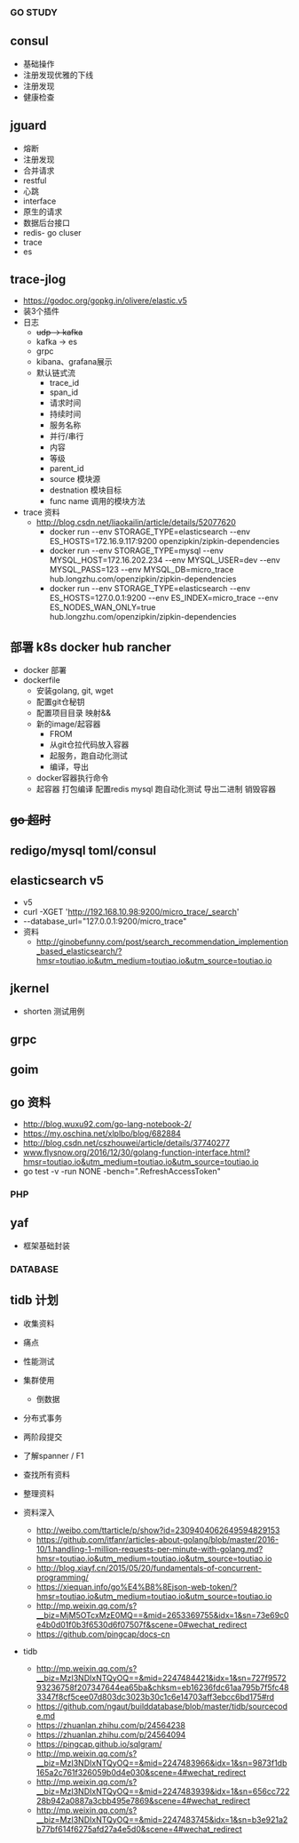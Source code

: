### GO STUDY

## consul
- 基础操作
- 注册发现优雅的下线
- 注册发现
- 健康检查

## jguard
- 熔断
- 注册发现
- 合并请求
- restful
- 心跳
- interface
- 原生的请求
- 数据后台接口
- redis- go cluser
- trace
- es

## trace-jlog
- https://godoc.org/gopkg.in/olivere/elastic.v5
- 装3个插件
- 日志
    - ~~udp -> kafka~~
    - kafka -> es
    - grpc
    - kibana、grafana展示
    - 默认链式流
        - trace_id
        - span_id
        - 请求时间
        - 持续时间
        - 服务名称
        - 并行/串行
        - 内容
        - 等级
        - parent_id
        - source 模块源
        - destnation 模块目标
        - func name 调用的模块方法
- trace 资料
    - http://blog.csdn.net/liaokailin/article/details/52077620
        - docker run --env STORAGE_TYPE=elasticsearch --env ES_HOSTS=172.16.9.117:9200 openzipkin/zipkin-dependencies
        - docker run --env STORAGE_TYPE=mysql --env MYSQL_HOST=172.16.202.234 --env MYSQL_USER=dev --env MYSQL_PASS=123 --env MYSQL_DB=micro_trace hub.longzhu.com/openzipkin/zipkin-dependencies
        - docker run --env STORAGE_TYPE=elasticsearch --env ES_HOSTS=127.0.0.1:9200 --env ES_INDEX=micro_trace --env ES_NODES_WAN_ONLY=true hub.longzhu.com/openzipkin/zipkin-dependencies

## 部署 k8s docker hub rancher
- docker 部署 		
- dockerfile 
    - 安装golang, git, wget
    - 配置git仓秘钥
    - 配置项目目录 映射&&
    - 新的image/起容器
        - FROM
        - 从git仓拉代码放入容器
        - 起服务，跑自动化测试
        - 编译，导出			
    - docker容器执行命令
    - 起容器 打包编译 配置redis mysql 跑自动化测试 导出二进制 销毁容器


## ~~go 超时~~

## redigo/mysql toml/consul

## elasticsearch v5
- v5
- curl -XGET 'http://192.168.10.98:9200/micro_trace/_search'
- --database_url="127.0.0.1:9200/micro_trace"
- 资料
    - http://ginobefunny.com/post/search_recommendation_implemention_based_elasticsearch/?hmsr=toutiao.io&utm_medium=toutiao.io&utm_source=toutiao.io

## jkernel
- shorten 测试用例

## grpc
	
## goim

## go 资料
- http://blog.wuxu92.com/go-lang-notebook-2/
- https://my.oschina.net/xlplbo/blog/682884
- http://blog.csdn.net/cszhouwei/article/details/37740277
- www.flysnow.org/2016/12/30/golang-function-interface.html?hmsr=toutiao.io&utm_medium=toutiao.io&utm_source=toutiao.io
- go test -v -run NONE -bench=".RefreshAccessToken"

### PHP
	
## yaf
- 框架基础封装

### DATABASE

## tidb 计划
- 收集资料
- 痛点
- 性能测试
- 集群使用
   - 倒数据
- 分布式事务
- 两阶段提交
- 了解spanner / F1

- 查找所有资料
- 整理资料

- 资料深入
	- http://weibo.com/ttarticle/p/show?id=2309404062649594829153
	- https://github.com/itfanr/articles-about-golang/blob/master/2016-10/1.handling-1-million-requests-per-minute-with-golang.md?hmsr=toutiao.io&utm_medium=toutiao.io&utm_source=toutiao.io
	- http://blog.xiayf.cn/2015/05/20/fundamentals-of-concurrent-programming/
	- https://xiequan.info/go%E4%B8%8Ejson-web-token/?hmsr=toutiao.io&utm_medium=toutiao.io&utm_source=toutiao.io
	- http://mp.weixin.qq.com/s?__biz=MjM5OTcxMzE0MQ==&mid=2653369755&idx=1&sn=73e69c0e4b0d01f0b3f6530d6f07507f&scene=0#wechat_redirect
	- https://github.com/pingcap/docs-cn

- tidb
	- http://mp.weixin.qq.com/s?__biz=MzI3NDIxNTQyOQ==&mid=2247484421&idx=1&sn=727f957293236758f207347644ea65ba&chksm=eb16236fdc61aa795b7f5fc483347f8cf5cee07d803dc3023b30c1c6e14703aff3ebcc6bd175#rd
	- https://github.com/ngaut/builddatabase/blob/master/tidb/sourcecode.md	
	- https://zhuanlan.zhihu.com/p/24564238
	- https://zhuanlan.zhihu.com/p/24564094
	- https://pingcap.github.io/sqlgram/
	- http://mp.weixin.qq.com/s?__biz=MzI3NDIxNTQyOQ==&mid=2247483966&idx=1&sn=9873f1db165a2c761f326059b0d4e030&scene=4#wechat_redirect
	- http://mp.weixin.qq.com/s?__biz=MzI3NDIxNTQyOQ==&mid=2247483939&idx=1&sn=656cc72228b942a0887a3cbb495e7869&scene=4#wechat_redirect
	- http://mp.weixin.qq.com/s?__biz=MzI3NDIxNTQyOQ==&mid=2247483745&idx=1&sn=b3e921a2b77bf614f6275afd27a4e5d0&scene=4#wechat_redirect
